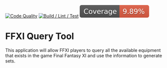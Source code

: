 [![Code Quality](https://github.com/Nekonohimitsu/ffxi-query-tool/actions/workflows/codeql.yml/badge.svg?branch=master)](https://github.com/Nekonohimitsu/ffxi-query-tool/actions/workflows/codeql.yml)
[![Build / Lint / Test](https://github.com/Nekonohimitsu/ffxi-query-tool/actions/workflows/build_lint_test.yml/badge.svg?branch=master)](https://github.com/Nekonohimitsu/ffxi-query-tool/actions/workflows/build_lint_test.yml)
![Coverage](https://github.com/Nekonohimitsu/ffxi-query-tool/blob/master/coverage.svg)
# FFXI Query Tool
This application will allow FFXI players to query all the available equipment that exists in the game Final Fantasy XI and use the information to generate sets. 
